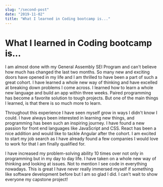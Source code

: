 ```yaml
---
slug: "/second-post"
date: "2019-11-02"
title: "What I learned in Coding bootcamp is..."
---
```


# What I learned in Coding bootcamp is...
I am almost done with my General Assembly SEI Program and can't believe how much has changed the last two months. So many new and exciting doors have opened in my life and I am thrilled to have been a part of such a great cohort. I have learned a whole new way of thinking and have excelled at breaking down problems I come across. I learned how to learn a whole new language and build an app within three weeks. Paired programming has become a favorite solution to tough projects. But one of the main things I learned, is that there is so much more to learn.
 
Throughout this experience I have seen myself grow in ways I didn't know I could. I have always been interested in learning new things, and programming has been such an inspiring journey. I have found a new passion for front end languages like JavaScript and CSS. React has been a nice addition and would like to tackle Angular after the cohort. I am excited to start my job search as I have already found a few companies I would love to work for that I am finally qualified for.
 
I have increased my problem-solving ability 10 times over not only in programming but in my day to day life. I have taken on a whole new way of thinking and looking at issues. Not to mention I see code in everything nowadays. This is great I have never really immersed myself if something like software development before but I am so glad I did. I can't wait to show everyone my capstone project!